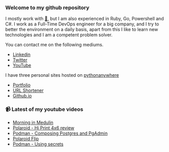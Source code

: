 ### Welcome to my github repository

I mostly work with [:snake:](https://www.python.org/), but I am also experienced in Ruby, Go, Powershell and C#. I work as a Full-Time DevOps engineer for a big company, and I try to better the environment on a daily basis, apart from this I like to learn new technologies and I am a competent problem solver.

You can contact me on the following mediums.
- [Linkedin](https://www.linkedin.com/in/r3ap3rpy)
- [Twitter](https://twitter.com/r3ap3rpy)
- [YouTube](https://www.youtube.com/channel/UC1qkMXH8d2I9DDAtBSeEHqg)

I have three personal sites hosted on [pythonanywhere](https://www.pythonanywhere.com/)
- [Portfolio](http://r3ap3rpy.pythonanywhere.com/)
- [URL Shortener](http://shortenpy.pythonanywhere.com/)
- [Github.io](https://r3ap3rpy.github.io/)

### :video_camera: Latest of my youtube videos
<!-- YOUTUBE:START -->
- [Morning in Medulin](https://www.youtube.com/watch?v=2lU_SeZVOzU)
- [Polaroid - Hi Print 4x6 review](https://www.youtube.com/watch?v=OqMP4QC9BFU)
- [Podman - Composing Postgres and PgAdmin](https://www.youtube.com/watch?v=rMbUKd3YYXo)
- [Polaroid Flip](https://www.youtube.com/watch?v=JcsjtL_lWFw)
- [Podman - Using secrets](https://www.youtube.com/watch?v=IAUduOW7vSU)
<!-- YOUTUBE:END -->

